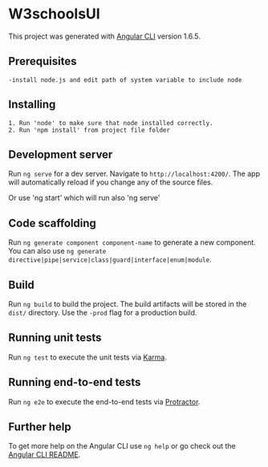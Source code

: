 # W3schoolsUI

This project was generated with [Angular CLI](https://github.com/angular/angular-cli) version 1.6.5.

## Prerequisites
    -install node.js and edit path of system variable to include node

## Installing
    1. Run 'node' to make sure that node installed correctly.
    2. Run 'npm install' from project file folder

## Development server

Run `ng serve` for a dev server. Navigate to `http://localhost:4200/`. The app will automatically reload if you change any of the source files.

Or use 'ng start' which will run also 'ng serve'

## Code scaffolding

Run `ng generate component component-name` to generate a new component. You can also use `ng generate directive|pipe|service|class|guard|interface|enum|module`.

## Build

Run `ng build` to build the project. The build artifacts will be stored in the `dist/` directory. Use the `-prod` flag for a production build.

## Running unit tests

Run `ng test` to execute the unit tests via [Karma](https://karma-runner.github.io).

## Running end-to-end tests

Run `ng e2e` to execute the end-to-end tests via [Protractor](http://www.protractortest.org/).

## Further help

To get more help on the Angular CLI use `ng help` or go check out the [Angular CLI README](https://github.com/angular/angular-cli/blob/master/README.md).
